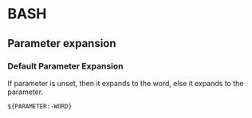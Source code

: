 # BASH
## Parameter expansion
### Default Parameter Expansion
If parameter is unset, then it expands to the word, else it expands to the parameter.

```
${PARAMETER:-WORD}
```

